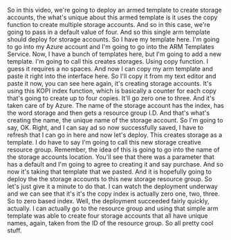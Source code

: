 So in this video, we're going to deploy an armed template to create storage accounts, the what's unique
about this armed template is it uses the copy function to create multiple storage accounts.
And so in this case, we're going to pass in a default value of four.
And so this single arm template should deploy for storage accounts.
So I have my template here.
I'm going to go into my Azure account and I'm going to go into the ARM Templates Service.
Now, I have a bunch of templates here, but I'm going to add a new template.
I'm going to call this creates storages.
Using copy function.
I guess it requires a no spaces.
And now I can copy my arm template and paste it right into the interface here.
So I'll copy it from my text editor and paste it now, you can see here again, it's creating storage
accounts.
It's using this KOPI index function, which is basically a counter for each copy that's going to create
up to four copies.
It'll go zero one to three.
And it's taken care of by Azure.
The name of the storage account has the index, has the word storage and then gets a resource group
I.D. And that's what's creating the name, the unique name of the storage account.
So I'm going to say, OK.
Right, and I can say ad so now successfully saved, I have to refresh that I can go in here and now
let's deploy.
This creates storage as a template.
I do have to say I'm going to call this new storage creative resource group.
Remember, the idea of this is going to go into the name of the storage accounts location.
You'll see that there was a parameter that has a default and I'm going to agree to creating it and say
purchase.
And so now it's taking that template that we pasted.
And it is hopefully going to deploy the the storage accounts to this new storage resource group.
So let's just give it a minute to do that.
I can watch the deployment underway and we can see that it's it's the copy index is actually zero one,
two, three.
So to zero based index.
Well, the deployment succeeded fairly quickly, actually.
I can actually go to the resource group and using that simple arm template was able to create four storage
accounts that all have unique names, again, taken from the ID of the resource group.
So all pretty cool stuff.
